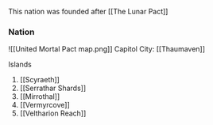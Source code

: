 

This nation was founded after [[The Lunar Pact]]


### Nation
![[United Mortal Pact map.png]]
Capitol City:
[[Thaumaven]]

Islands
1. [[Scyraeth]]
2. [[Serrathar Shards]]
3. [[Mirrothal]]
4. [[Vermyrcove]]
5. [[Veltharion Reach]]
